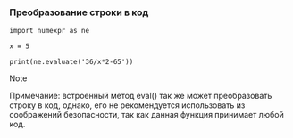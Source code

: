 ### Преобразование строки в код

```
import numexpr as ne  

x = 5

print(ne.evaluate('36/x*2-65'))
```
> [!NOTE]
> Примечание: встроенный метод eval() так же может преобразовать строку в код, однако, его не рекомендуется использовать из соображений безопасности, так как данная функция принимает любой код.
